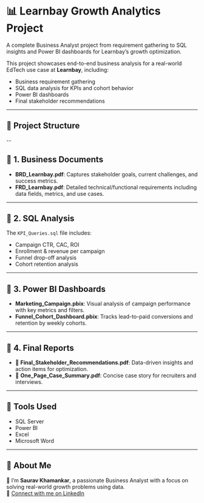 # 📊 Learnbay Growth Analytics Project
A complete Business Analyst project from requirement gathering to SQL insights and Power BI dashboards for Learnbay’s growth optimization.

This project showcases end-to-end business analysis for a real-world EdTech use case at **Learnbay**, including:
- Business requirement gathering
- SQL data analysis for KPIs and cohort behavior
- Power BI dashboards
- Final stakeholder recommendations

---

## 🔧 Project Structure
--

## 📁 1. Business Documents

- **BRD_Learnbay.pdf**: Captures stakeholder goals, current challenges, and success metrics.
- **FRD_Learnbay.pdf**: Detailed technical/functional requirements including data fields, metrics, and use cases.

---

## 📁 2. SQL Analysis

The `KPI_Queries.sql` file includes:
- Campaign CTR, CAC, ROI
- Enrollment & revenue per campaign
- Funnel drop-off analysis
- Cohort retention analysis

---

## 📁 3. Power BI Dashboards

- **Marketing_Campaign.pbix**: Visual analysis of campaign performance with key metrics and filters.
- **Funnel_Cohort_Dashboard.pbix**: Tracks lead-to-paid conversions and retention by weekly cohorts.

---

## 📁 4. Final Reports

- 📄 **Final_Stakeholder_Recommendations.pdf**: Data-driven insights and action items for optimization.
- 📄 **One_Page_Case_Summary.pdf**: Concise case story for recruiters and interviews.

---

## 🚀 Tools Used

- SQL Server
- Power BI
- Excel
- Microsoft Word

---

## 📌 About Me

👋 I’m **Saurav Khamankar**, a passionate Business Analyst with a focus on solving real-world growth problems using data.  
🔗 [Connect with me on LinkedIn](https://www.linkedin.com/in/saurav-khamankar)


